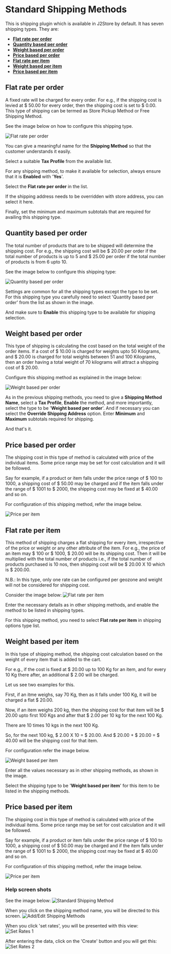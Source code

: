 # Standard Shipping Methods

This is shipping plugin which is available in J2Store by default. It has seven shipping types. They are:

* **[Flat rate per order](#flat_rate_per_order)**
* **[Quantity based per order](#quantity_based_per_order)**
* **[Weight based per order](#weight_based_per_order)**
* **[Price based per order](#price_based_per_order)**
* **[Flat rate per item](#flat_rate_per_item)**
* **[Weight based per item](#weight_based_per_item)**
* **[Price based per item](#price_based_per_item)**

<a name="flat_rate_per_order"></a>
 ## Flat rate per order

A fixed rate will be charged for every order. For e.g., if the shipping cost is levied at $ 50.00 for every order, then the shipping cost is set to $ 0.00. This type of shipping can be termed as Store Pickup Method or Free Shipping Method.

See the image below on how to configure this shipping type.

![Flat rate per order](./assets/images/flat_per_order.png)

You can give a meaningful name for the **Shipping Method** so that the customer understands it easily.

Select a suitable **Tax Profile** from the available list.

For any shipping method, to make it available for selection, always ensure that it is **Enabled** with '**Yes**'.

Select the **Flat rate per order** in the list.

If the shipping address needs to be overridden with store address, you can select it here.

Finally, set the minimum and maximum subtotals that are required for availing this shipping type.
 
 
 <a name="quantity_based_per_order"></a>
 ## Quantity based per order
 
The total number of products that are to be shipped will determine the shipping cost. For e.g., the shipping cost will be $ 20.00 per order if the total number of products is up to 5 and $ 25.00 per order if the total number of products is from 6 upto 10.

See the image below to configure this shipping type:

![Quantity based per order](./assets/images/qty_per_order.png)

Settings are common for all the shipping types except the type to be set. For this shipping type you carefully need to select 'Quantity based per order' from the list as shown in the image.

And make sure to **Enable** this shipping type to be available for shipping selection.
 
 <a name="weight_based_per_order"></a>
 ## Weight based per order

This type of shipping is calculating the cost based on the total weight of the order items. If a cost of $ 10.00 is charged for weights upto 50 Kilograms, and $ 20.00 is charged for total weights between 51 and 100 Kilograms, then an order having a total weight of 70 kilograms will attract a shipping cost of $ 20.00.

Configure this shipping method as explained in the image below:

![Weight based per order](./assets/images/weight_per_order.png)

As in the previous shipping methods, you need to give a **Shipping Method Name**, select a **Tax Profile**, **Enable** the method, and more importantly, select the type to be '**Weight based per order**'. And if necessary you can select the **Override Shipping Address** option. Enter **Minimum** and **Maximum** subtotals required for shipping.

And that's it.
 
 
 <a name="price_based_per_order"></a>
 ## Price based per order

The shipping cost in this type of method is calculated with price of the individual items. Some price range may be set for cost calculation and it will be followed.

Say for example, if a product or item falls under the price range of $ 100 to 1000, a shipping cost of $ 50.00 may be charged and if the item falls under the range of $ 1001 to $ 2000, the shipping cost may be fixed at $ 40.00 and so on.

For configuration of this shipping method, refer the image below.

![Price per item](./assets/images/price_per_item.png)

 <a name="flat_rate_per_item"></a>
 ## Flat rate per item

This method of shipping charges a flat shipping for every item, irrespective of the price or weight or any other attribute of the item. For e.g., the price of an item may $ 100 or $ 1000, $ 20.00 will be its shipping cost. Then it will be multiplied with the total number of products i.e., if the total number of products purchased is 10 nos, then shipping cost will be $ 20.00 X 10 which is $ 200.00.

N.B.: In this type, only one rate can be configured per geozone and weight will not be considered for shipping cost.

Consider the image below:
![Flat rate per item](./assets/images/flat_per_item.png)

Enter the necessary details as in other shipping methods, and enable the method to be listed in shipping types.

For this shipping method, you need to select **Flat rate per item** in shipping options type list.
 
 
   
 <a name="weight_based_per_item"></a>
 ## Weight based per item

In this type of shipping method, the shipping cost calculation based on the weight of every item that is added to the cart.

For e.g., if the cost is fixed at $ 20.00 up to 100 Kg for an item, and for every 10 Kg there after, an additional $ 2.00 will be charged.

Let us see two examples for this. 

First, if an itme weighs, say 70 Kg, then as it falls under 100 Kg, it will be charged a flat $ 20.00.

Now, if an item weighs 200 kg, then the shipping cost for that item will be $ 20.00 upto first 100 Kgs and after that $ 2.00 per 10 kg for the next 100 Kg.

There are 10 times 10 kgs in the next 100 Kg.

So, for the next 100 kg, $ 2.00 X 10 = $ 20.00. And $ 20.00 + $ 20.00 = $ 40.00 will be the shipping cost for that item.

For configuration refer the image below.

![Weight based per item](./assets/images/weight_per_item.png)

Enter all the values necessary as in other shipping methods, as shown in the image.

Select the shipping type to be '**Weight based per item**' for this item to be listed in the shipping methods.
 
 
    
 <a name="price_based_per_item"></a>
 ## Price based per item

The shipping cost in this type of method is calculated with price of the individual items. Some price range may be set for cost calculation and it will be followed.

Say for example, if a product or item falls under the price range of $ 100 to 1000, a shipping cost of $ 50.00 may be charged and if the item falls under the range of $ 1001 to $ 2000, the shipping cost may be fixed at $ 40.00 and so on.

For configuration of this shipping method, refer the image below.

![Price per item](./assets/images/price_per_item.png)



### Help screen shots  
See the image below:
![Standard Shipping Method](./assets/images/std_ship.png)

When you click on the shipping method name, you will be directed to this screen.
![Add/Edit Shipping Methods](./assets/images/std_ship_add1.png)

When you click 'set rates', you will be presented with this view:
![Set Rates 1](./assets/images/set_rate_ship1.png)

After entering the data, click on the 'Create' button and you will get this:
![Set Rates 2](./assets/images/set_rate_ship2.png)
